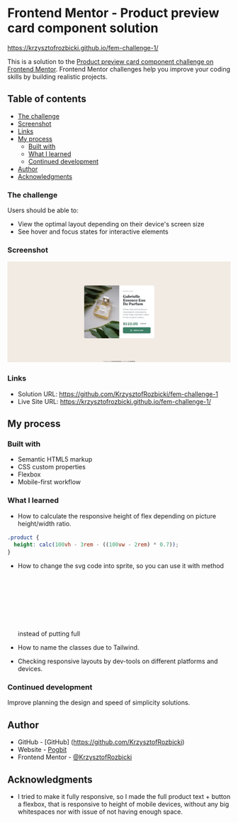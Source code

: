 # Frontend Mentor - Product preview card component solution

https://krzysztofrozbicki.github.io/fem-challenge-1/

This is a solution to the
[Product preview card component challenge on Frontend Mentor](https://www.frontendmentor.io/challenges/product-preview-card-component-GO7UmttRfa).
Frontend Mentor challenges help you improve your coding skills by building realistic projects.

## Table of contents

- [The challenge](#the-challenge)
- [Screenshot](#screenshot)
- [Links](#links)
- [My process](#my-process)
  - [Built with](#built-with)
  - [What I learned](#what-i-learned)
  - [Continued development](#continued-development)
- [Author](#author)
- [Acknowledgments](#acknowledgments)

### The challenge

Users should be able to:

- View the optimal layout depending on their device's screen size
- See hover and focus states for interactive elements

### Screenshot

![](./screenshot.jpg)

### Links

- Solution URL: https://github.com/KrzysztofRozbicki/fem-challenge-1
- Live Site URL: https://krzysztofrozbicki.github.io/fem-challenge-1/

## My process

### Built with

- Semantic HTML5 markup
- CSS custom properties
- Flexbox
- Mobile-first workflow

### What I learned

- How to calculate the responsive height of flex depending on picture height/width ratio.

```css
.product {
  height: calc(100vh - 3rem - ((100vw - 2rem) * 0.7));
}
```

- How to change the svg code into sprite, so you can use it with <use> method instead of putting
  full <svg> into the HTML.

- How to name the classes due to Tailwind.

- Checking responsive layouts by dev-tools on different platforms and devices.

### Continued development

Improve planning the design and speed of simplicity solutions.

## Author

- GitHub - [GitHub] (https://github.com/KrzysztofRozbicki)
- Website - [Pogbit](https://www.pogbit.com/)
- Frontend Mentor - [@KrzysztofRozbicki](https://www.frontendmentor.io/profile/KrzysztofRozbicki)

## Acknowledgments

- I tried to make it fully responsive, so I made the full product text + button a flexbox, that is
  responsive to height of mobile devices, without any big whitespaces nor with issue of not having
  enough space.
